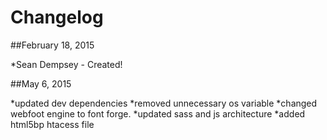 # Changelog

##February 18, 2015

*Sean Dempsey - Created!

##May 6, 2015

*updated dev dependencies
*removed unnecessary os variable
*changed webfoot engine to font forge.
*updated sass and js architecture
*added html5bp htacess file
